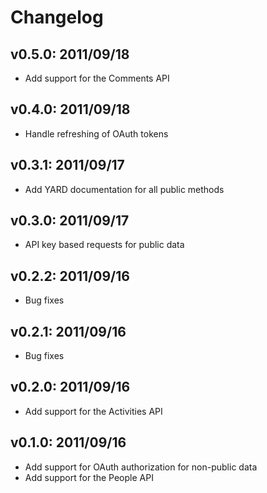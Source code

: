 # Changelog

## v0.5.0: 2011/09/18

* Add support for the Comments API

## v0.4.0: 2011/09/18

* Handle refreshing of OAuth tokens

## v0.3.1: 2011/09/17

* Add YARD documentation for all public methods

## v0.3.0: 2011/09/17

* API key based requests for public data

## v0.2.2: 2011/09/16

* Bug fixes

## v0.2.1: 2011/09/16

* Bug fixes

## v0.2.0: 2011/09/16

* Add support for the Activities API

## v0.1.0: 2011/09/16

* Add support for OAuth authorization for non-public data
* Add support for the People API
